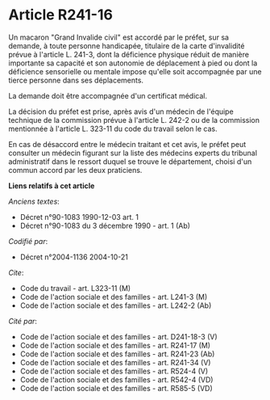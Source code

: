 # Article R241-16

Un macaron "Grand Invalide civil" est accordé par le préfet, sur sa demande, à toute personne handicapée, titulaire de la
carte d'invalidité prévue à l'article L. 241-3, dont la déficience physique réduit de manière importante sa capacité et son
autonomie de déplacement à pied ou dont la déficience sensorielle ou mentale impose qu'elle soit accompagnée par une tierce
personne dans ses déplacements.

La demande doit être accompagnée d'un certificat médical.

La décision du préfet est prise, après avis d'un médecin de l'équipe technique de la commission prévue à l'article L. 242-2
ou de la commission mentionnée à l'article L. 323-11 du code du travail selon le cas.

En cas de désaccord entre le médecin traitant et cet avis, le préfet peut consulter un médecin figurant sur la liste des
médecins experts du tribunal administratif dans le ressort duquel se trouve le département, choisi d'un commun accord par les
deux praticiens.

**Liens relatifs à cet article**

_Anciens textes_:

  - Décret n°90-1083 1990-12-03 art. 1
  - Décret n°90-1083 du 3 décembre 1990 - art. 1 (Ab)

_Codifié par_:

  - Décret n°2004-1136 2004-10-21

_Cite_:

  - Code du travail - art. L323-11 (M)
  - Code de l'action sociale et des familles - art. L241-3 (M)
  - Code de l'action sociale et des familles - art. L242-2 (Ab)

_Cité par_:

  - Code de l'action sociale et des familles - art. D241-18-3 (V)
  - Code de l'action sociale et des familles - art. R241-17 (M)
  - Code de l'action sociale et des familles - art. R241-23 (Ab)
  - Code de l'action sociale et des familles - art. R241-34 (V)
  - Code de l'action sociale et des familles - art. R524-4 (V)
  - Code de l'action sociale et des familles - art. R542-4 (VD)
  - Code de l'action sociale et des familles - art. R585-5 (VD)
